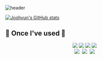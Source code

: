 ![header](https://capsule-render.vercel.app/api?type=waving&color=auto&height=300&section=header&text=Welcome%20to%20Joohyun's%20Github!&fontSize=30)

[![Joohyun's GitHub stats](https://github-readme-stats.vercel.app/api?username=limjoohyun2030&include_all_commits=true&theme=nord&hide_border=true&count_private=true)](https://github.com/limjoohyun2030/github-readme-stats)


## 🔨 Once I've used 🔨

<p align="center">
    <img src="https://img.shields.io/badge/html5-E34F26?style=flat-square&logo=html5&logoColor=white"> 
    <img src="https://img.shields.io/badge/css-1572B6?style=flat-square&logo=css3&logoColor=white"> 
    <img src="https://img.shields.io/badge/javascript-F7DF1E?style=flat-square&logo=javascript&logoColor=black"> 
  <img src="https://img.shields.io/badge/Python-3766AB?style=flat-square&logo=Python&logoColor=white"/></a>&nbsp 
  <br>
  <img src="https://img.shields.io/badge/Mysql-E6B91E?style=flat-square&logo=MySql&logoColor=white"/></a>&nbsp 
  <img src="https://img.shields.io/badge/aws-333664?style=flat-square&logo=amazon-aws&logoColor=white"/></a>&nbsp 
  <img src="https://img.shields.io/badge/elasticsearch-005571?style=flat-square&logo=elasticsearch&logoColor=white"/></a>&nbsp 
</p>
